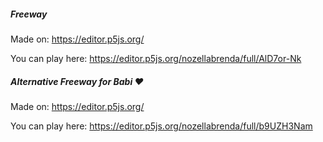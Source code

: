 ##### Freeway <h5>

Made on: https://editor.p5js.org/

You can play here: https://editor.p5js.org/nozellabrenda/full/AlD7or-Nk

##### Alternative Freeway for Babi :heart: <h5>

Made on: https://editor.p5js.org/

You can play here: https://editor.p5js.org/nozellabrenda/full/b9UZH3Nam
